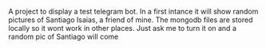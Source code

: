 A project to display a test telegram bot. In a first intance it will show random pictures of Santiago Isaias, a friend of mine.
The mongodb files are stored locally so it wont work in other places. Just ask me to turn it on and a random pic of Santiago will come